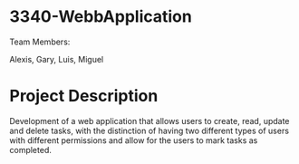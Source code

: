 # 3340-WebbApplication

Team Members:

Alexis,
Gary,
Luis,
Miguel

# Project Description

Development of a web application that allows users to create, read, update and delete tasks, with the distinction of having two different types of users with different permissions and allow for the users to mark tasks as completed.